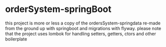 # orderSystem-springBoot
this project is more or less a copy of the ordersSystem-springdata re-made from the ground up with springboot and migrations with flyway. please note that the project uses lombok for handling setters, getters, ctors and other boilerplate
